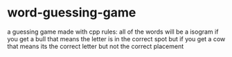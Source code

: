 # word-guessing-game
a guessing game made with cpp
rules: all of the words will be a isogram 
if you get a bull that means the letter is in the correct spot 
but if you get a cow that means its the correct letter but not the correct placement